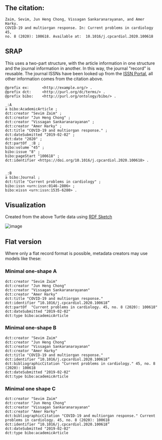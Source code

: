 ## The citation:

```
Zaim, Sevim, Jun Heng Chong, Vissagan Sankaranarayanan, and Amer Harky.
COVID-19 and multiorgan response. In: Current problems in cardiology 45,
no. 8 (2020): 100618. Available at:  10.1016/j.cpcardiol.2020.100618
```

## SRAP
This uses a two-part structure, with the article information in one structure and the journal information in another. In this way, the journal "record" is reusable.
The journal ISSNs have been looked up from the [ISSN Portal](https://portal.issn.org), all other information comes from the citation above.

```
@prefix ex:      <http://example.org/> .
@prefix dct:     <http://purl.org/dc/terms/> .
@prefix bibo:    <http://purl.org/ontology/bibo/> .

_:A
a bibo:AcademicArticle ;
dct:creator "Sevim Zaim" ;
dct:creator "Jun Heng Chong" ;
dct:creator "Vissagan Sankaranarayanan" ;
dct:creator "Amer Harky" ;
dct:title "COVID-19 and multiorgan response." ;
dct:dateSubmitted "2019-02-02" ;
dct:date "2020" ;
dct:partOf _:B ;
bibo:volume "45" ;
bibo:issue "8" ;
bibo:pageStart "100618" ;
dct:identifier <https://doi.org/10.1016/j.cpcardiol.2020.100618> .


_:B
a bibo:Journal ;
dct:title "Current problems in cardiology" ;
bibo:issn <urn:issn:0146-2806> ;
bibo:eissn <urn:issn:1535-6280> .
```
## Visualization

Created from the above Turtle data using [RDF Sketch](https://sketch.zazuko.com/)

![image](https://github.com/dcmi/dc-srap/assets/1132830/42cbd09b-bb3b-4633-9b4e-893cad7c166f)


## Flat version

Where only a flat record format is possible, metadata creators may use models like these:

### Minimal one-shape A
```
dct:creator "Sevim Zaim"
dct:creator "Jun Heng Chong"
dct:creator "Vissagan Sankaranarayanan"
dct:creator "Amer Harky"
dct:title "COVID-19 and multiorgan response."
dct:identifier “10.1016/j.cpcardiol.2020.100618”
dct:partOf  "Current problems in cardiology. 45, no. 8 (2020): 100618"
dct:dateSubmitted "2019-02-02"
dct:type bibo:academicArticle
```
### Minimal one-shape B
```
dct:creator "Sevim Zaim"
dct:creator "Jun Heng Chong"
dct:creator "Vissagan Sankaranarayanan"
dct:creator "Amer Harky"
dct:title "COVID-19 and multiorgan response."
dct:identifier “10.1016/j.cpcardiol.2020.100618”
dct:bibliographicCitation "Current problems in cardiology." 45, no. 8 (2020): 100618
dct:dateSubmitted "2019-02-02"
dct:type bibo:academicArticle
```
### Minimal one shape C
```
dct:creator "Sevim Zaim"
dct:creator "Jun Heng Chong"
dct:creator "Vissagan Sankaranarayanan"
dct:creator "Amer Harky"
dct:bibliographicCitation "COVID-19 and multiorgan response." Current problems in cardiology. 45, no. 8 (2020): 100618
dct:identifier “10.1016/j.cpcardiol.2020.100618”
dct:dateSubmitted "2019-02-02"
dct:type bibo:academicArticle
```
